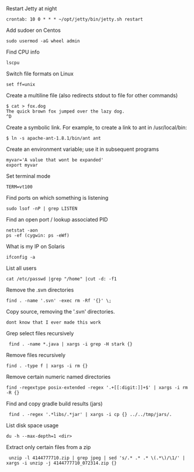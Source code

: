 Restart Jetty at night
```
crontab: 10 0 * * * ~/opt/jetty/bin/jetty.sh restart
```
Add sudoer on Centos
```
sudo usermod -aG wheel admin
```
Find CPU info
```
lscpu
```
Switch file formats on Linux
```
set ff=unix
```

Create a multiline file (also redirects stdout to file for other commands)

```
$ cat > fox.dog
The quick brown fox jumped over the lazy dog.
^D
```

Create a symbolic link. For example, to create a link to ant in /usr/local/bin:
```
$ ln -s apache-ant-1.8.1/bin/ant ant
```

Create an environment variable; use it in subsequent programs
```
myvar='A value that wont be expanded'
export myvar
```
Set terminal mode
```
TERM=vt100
```
Find ports on which something is listening
```
sudo lsof -nP | grep LISTEN
```
Find an open port / lookup associated PID
```
netstat -aon
ps -ef (cygwin: ps -eWf)
```

What is my IP on Solaris

```
ifconfig -a
```

List all users

```
cat /etc/passwd |grep "/home" |cut -d: -f1
```

Remove the .svn directories

```
find . -name '.svn' -exec rm -Rf '{}' \;
```

Copy source, removing the '.svn' directories.

```
dont know that I ever made this work
```

Grep select files recursively

```
 find . -name *.java | xargs -i grep -H stark {}
```

Remove files recursively

```
find . -type f | xargs -i rm {}
```

Remove certain numeric named directories

```
find -regextype posix-extended -regex '.+[[:digit:]]+$' | xargs -i rm -R {}
```

Find and copy gradle build results (jars)

```
 find . -regex '.*libs/.*jar' | xargs -i cp {} ../../tmp/jars/.
```

List disk space usage

```
du -h --max-depth=1 <dir>
```

Extract only certain files from a zip

```
 unzip -l 4144777710.zip | grep jpeg | sed 's/.* .* .* \(.*\)/\1/' | xargs -i unzip -j 4144777710_072314.zip {}
```
